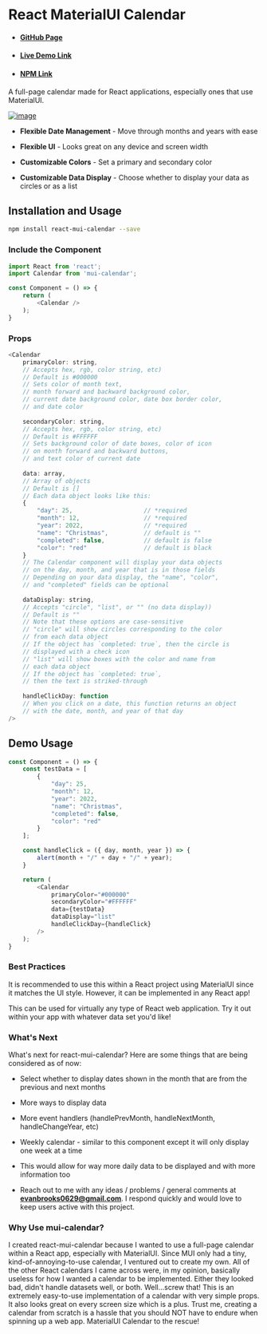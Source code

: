 # React MaterialUI Calendar

* #### [GitHub Page](https://github.com/evanbrooks0629/react-mui-calendar)
* #### [Live Demo Link](https://evanbrooks0629.github.io/react-mui-calendar/)
* #### [NPM Link](https://www.npmjs.com/package/react-mui-calendar)

A full-page calendar made for React applications, especially ones that use MaterialUI.

[![image](https://www.linkpicture.com/q/Screenshot_20221224_012023.png)](https://www.linkpicture.com/view.php?img=LPic63a7615c05055952115829)

* **Flexible Date Management** - Move through months and years with ease

* **Flexible UI** - Looks great on any device and screen width

* **Customizable Colors** - Set a primary and secondary color

* **Customizable Data Display** - Choose whether to display your data as circles or as a list

## Installation and Usage

```sh
npm install react-mui-calendar --save
```

### Include the Component

```js
import React from 'react';
import Calendar from 'mui-calendar';

const Component = () => {
    return (
        <Calendar />
    );
}
```

### Props

```js
<Calendar
    primaryColor: string,
    // Accepts hex, rgb, color string, etc)
    // Default is #000000
    // Sets color of month text, 
    // month forward and backward background color,
    // current date background color, date box border color,
    // and date color
    
    secondaryColor: string,
    // Accepts hex, rgb, color string, etc)
    // Default is #FFFFFF
    // Sets background color of date boxes, color of icon
    // on month forward and backward buttons,
    // and text color of current date
    
    data: array,
    // Array of objects
    // Default is []
    // Each data object looks like this:
    {
        "day": 25,                    // *required
        "month": 12,                  // *required
        "year": 2022,                 // *required
        "name": "Christmas",          // default is ""
        "completed": false,           // default is false
        "color": "red"                // default is black
    }
    // The Calendar component will display your data objects 
    // on the day, month, and year that is in those fields
    // Depending on your data display, the "name", "color",
    // and "completed" fields can be optional
    
    dataDisplay: string,
    // Accepts "circle", "list", or "" (no data display))
    // Default is ""
    // Note that these options are case-sensitive
    // "circle" will show circles corresponding to the color
    // from each data object
    // If the object has `completed: true`, then the circle is
    // displayed with a check icon
    // "list" will show boxes with the color and name from
    // each data object
    // If the object has `completed: true`,
    // then the text is striked-through
    
    handleClickDay: function
    // When you click on a date, this function returns an object
    // with the date, month, and year of that day
/>
```

## Demo Usage

```js
const Component = () => {
    const testData = [
        {
            "day": 25,    
            "month": 12,     
            "year": 2022, 
            "name": "Christmas",
            "completed": false, 
            "color": "red" 
        }
    ];

    const handleClick = ({ day, month, year }) => {
        alert(month + "/" + day + "/" + year);
    }

    return (
        <Calendar 
            primaryColor="#000000"
            secondaryColor="#FFFFFF"
            data={testData} 
            dataDisplay="list"
            handleClickDay={handleClick}
        />
    );
}
```


### Best Practices

It is recommended to use this within a React project using MaterialUI since it matches the UI style. However, it can be implemented in any React app! 

This can be used for virtually any type of React web application. Try it out within your app with whatever data set you'd like! 


### What's Next

What's next for react-mui-calendar? Here are some things that are being considered as of now:
* Select whether to display dates shown in the month that are from the previous and next months
* More ways to display data
* More event handlers (handlePrevMonth, handleNextMonth, handleChangeYear, etc)

* Weekly calendar - similar to this component except it will only display one week at a time
* This would allow for way more daily data to be displayed and with more information too

* Reach out to me with any ideas / problems / general comments at **evanbrooks0629@gmail.com**. I respond quickly and would love to keep users active with this project.


### Why Use mui-calendar?

I created react-mui-calendar because I wanted to use a full-page calendar within a React app, especially with MaterialUI. Since MUI only had a tiny, kind-of-annoying-to-use calendar, I ventured out to create my own.  All of the other React calendars I came across were, in my opinion, basically useless for how I wanted a calendar to be implemented. Either they looked bad, didn't handle datasets well, or both. Well...screw that! This is an extremely easy-to-use implementation of a calendar with very simple props. It also looks great on every screen size which is a plus. Trust me, creating a calendar from scratch is a hassle that you should NOT have to endure when spinning up a web app. MaterialUI Calendar to the rescue!
